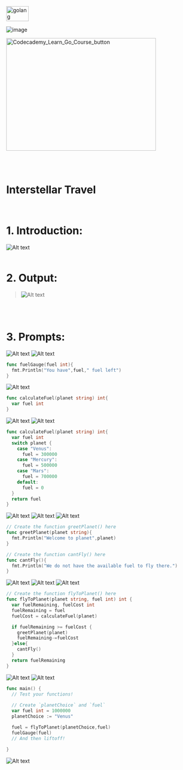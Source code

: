 <img src="https://github.com/phuongtrieu97coder/Readme_Content_Structure/assets/82598726/7e4ee0f6-caa3-45ee-8de2-33b40e93d3c1" alt="golang" width="60px" height="40px">

![image](https://github.com/phuongtrieu97coder/Go_projects/assets/82598726/6fe9f9cc-6bd2-48ff-b049-1df2278870e5)

<a type="button" title="Codecademy_Learn_Go_Course_button" href="https://www.codecademy.com/courses/learn-go/projects/learn-go-functions-interstellar-travel" target="_blank" data-CodecademyLearnGoCourseButt="CodecademyLearnGoCourseButt_data"><img src="https://user-images.githubusercontent.com/82598726/175697552-f960b057-9e97-4c3e-a3e2-f2b5f7876de9.png" alt="Codecademy_Learn_Go_Course_button" width="400px" height="300px"></a>

<br><br>

# Interstellar Travel
<br>

# 1. Introduction:
![Alt text](image.png)
<br>
<br>

# 2. Output:
> ![Alt text](image-15.png)

<br>
<br>

# 3. Prompts:

![Alt text](image-1.png)
![Alt text](image-2.png)
```go
func fuelGauge(fuel int){
  fmt.Println("You have",fuel," fuel left")
}
```

![Alt text](image-3.png)
```go
func calculateFuel(planet string) int{
  var fuel int
}
```

![Alt text](image-4.png)
![Alt text](image-5.png)
```go
func calculateFuel(planet string) int{
  var fuel int
  switch planet {
    case "Venus":
      fuel = 300000
    case "Mercury":
      fuel = 500000
    case "Mars":
      fuel = 700000
    default:
      fuel = 0
  }
  return fuel
}
```

![Alt text](image-6.png)
![Alt text](image-7.png)
![Alt text](image-8.png)
```go
// Create the function greetPlanet() here
func greetPlanet(planet string){
  fmt.Println("Welcome to planet",planet)
}

// Create the function cantFly() here
func cantFly(){
  fmt.Println("We do not have the available fuel to fly there.")
}
```

![Alt text](image-9.png)
![Alt text](image-10.png)
![Alt text](image-11.png)
```go
// Create the function flyToPlanet() here
func flyToPlanet(planet string, fuel int) int {
  var fuelRemaining, fuelCost int
  fuelRemaining = fuel
  fuelCost = calculateFuel(planet)

  if fuelRemaining >= fuelCost {
    greetPlanet(planet)
    fuelRemaining-=fuelCost
  }else{
    cantFly()
  }
  return fuelRemaining
}
```

![Alt text](image-12.png)
![Alt text](image-13.png)
```go
func main() {
  // Test your functions!
  
  // Create `planetChoice` and `fuel`
  var fuel int = 1000000
  planetChoice := "Venus"

  fuel = flyToPlanet(planetChoice,fuel)
  fuelGauge(fuel)
  // And then liftoff!
  
}
```

![Alt text](image-14.png)

